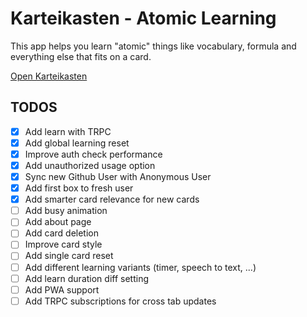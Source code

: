 # Karteikasten - Atomic Learning

This app helps you learn "atomic" things like vocabulary, formula and everything else that fits on a card.

[Open Karteikasten](https://karteikasten.vercel.app)

## TODOS

- [x] Add learn with TRPC
- [x] Add global learning reset
- [x] Improve auth check performance
- [x] Add unauthorized usage option
- [x] Sync new Github User with Anonymous User
- [x] Add first box to fresh user
- [x] Add smarter card relevance for new cards
- [ ] Add busy animation
- [ ] Add about page
- [ ] Add card deletion
- [ ] Improve card style
- [ ] Add single card reset
- [ ] Add different learning variants (timer, speech to text, ...)
- [ ] Add learn duration diff setting
- [ ] Add PWA support
- [ ] Add TRPC subscriptions for cross tab updates
